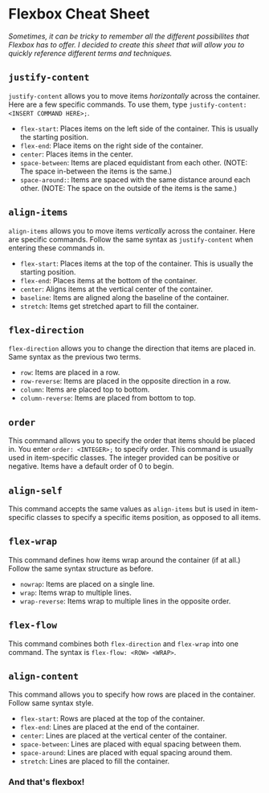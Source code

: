 # Flexbox Cheat Sheet
 *Sometimes, it can be tricky to remember all the different possibilites that Flexbox has to offer. I decided to create this sheet that will allow you to quickly reference different terms and techniques.*

## `justify-content`
`justify-content` allows you to move items *horizontally* across the container. Here are a few specific commands. To use them,
type `justify-content:<INSERT COMMAND HERE>;`. 

- `flex-start`: Places items on the left side of the container. This is usually the starting position.
- `flex-end`: Place items on the right side of the container. 
- `center`: Places items in the center.
- `space-between`: Items are placed equidistant from each other. (NOTE: The space in-between the items is the same.)
- `space-around:`: Items are spaced with the same distance around each other. (NOTE: The space on the outside of the items is the same.)

## `align-items`
`align-items` allows you to move items *vertically* across the container. Here are specific commands. Follow the same syntax as `justify-content`
when entering these commands in.

- `flex-start`: Places items at the top of the container. This is usually the starting position.
- `flex-end`: Places items at the bottom of the container.
- `center`: Aligns items at the vertical center of the container.
- `baseline`: Items are aligned along the baseline of the container.
- `stretch`: Items get stretched apart to fill the container.

## `flex-direction`
`flex-direction` allows you to change the direction that items are placed in. Same syntax as the previous two terms.

- `row`: Items are placed in a row.
- `row-reverse`: Items are placed in the opposite direction in a row.
- `column`: Items are placed top to bottom.
- `column-reverse`: Items are placed from bottom to top.

## `order`
This command allows you to specify the order that items should be placed in. You enter `order: <INTEGER>;` to specify order. This command
is usually used in item-specific classes. The integer provided can be positive or negative. Items have a default order of 0 to begin.

## `align-self`
This command accepts the same values as `align-items` but is used in item-specific classes to specify a specific items position, as opposed to
all items.

## `flex-wrap`
This command defines how items wrap around the container (if at all.) Follow the same syntax structure as before.

- `nowrap`: Items are placed on a single line.
- `wrap`: Items wrap to multiple lines.
- `wrap-reverse`: Items wrap to multiple lines in the opposite order.

## `flex-flow`
This command combines both `flex-direction` and `flex-wrap` into one command. The syntax is `flex-flow: <ROW> <WRAP>`.

## `align-content`
This command allows you to specify how rows are placed in the container. Follow same syntax style.

- `flex-start`: Rows are placed at the top of the container.
- `flex-end`: Lines are placed at the end of the container.
- `center`: Lines are placed at the vertical center of the container.
- `space-between`: Lines are placed with equal spacing between them.
- `space-around`: Lines are placed with equal spacing around them.
- `stretch`: Lines are placed to fill the container.

### And that's flexbox!
